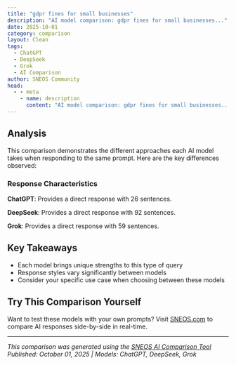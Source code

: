 ```yaml
---
title: "gdpr fines for small businesses"
description: "AI model comparison: gdpr fines for small businesses..."
date: 2025-10-01
category: comparison
layout: Clean
tags:
  - ChatGPT
  - DeepSeek
  - Grok
  - AI Comparison
author: SNEOS Community
head:
  - - meta
    - name: description
      content: "AI model comparison: gdpr fines for small businesses..."
---
```


<ChatComparison
  title="gdpr fines for small businesses"
  prompt="gdpr fines for small businesses"
  :responses='{
    "ChatGPT": "Under the General Data Protection Regulation (GDPR), small businesses are subject to the same rules and potential fines as larger organizations if they fail to comply with data protection requirements. However, fines are typically proportional to the severity of the breach and the size of the business.\n\n### Key Points About GDPR Fines for Small Businesses:\n\n1. **Two tiers of fines:**\n   - Up to \u20AC10 million, or 2% of global annual turnover (whichever is higher) for less severe infringements (e.g., failing to maintain proper records, not conducting impact assessments).\n   - Up to \u20AC20 million, or 4% of global annual turnover (whichever is higher) for more severe infringements (e.g., unlawful data processing, failure to obtain valid consent, breaches of data subjects\u2019 rights).\n\n2. **Enforcement Considerations:**\n   - Regulators take into account the size and revenue of the business.\n   - They may impose smaller fines or warnings/ reprimands for first-time or minor violations, especially for small businesses.\n   - Repeat offenses or serious negligence can lead to higher fines.\n\n3. **Examples of violations that may trigger fines:**\n   - Data breaches due to inadequate security measures.\n   - Failure to obtain proper consent for data processing.\n   - Not responding appropriately to data subject access requests.\n   - Not appointing a Data Protection Officer (when required).\n\n4. **Mitigating Factors:**\n   - Cooperation with authorities.\n   - Taking corrective actions promptly.\n   - Having a robust data protection policy.\n\n### Summary\n\nSmall businesses must ensure compliance with GDPR to avoid fines, which can be substantial relative to their size. Many small enterprises implement data protection measures, staff training, and records management to minimize risks.\n\nFor more detailed guidance, consult a legal expert or the relevant supervisory authority in your country.\n\n---\n\nIf you want, I can provide tips on how small businesses can better comply with GDPR to avoid fines.",
    "DeepSeek": "Of course. This is a critical topic for small businesses. Here\u2019s a clear, comprehensive breakdown of GDPR fines for small businesses, including how they are calculated, common reasons for fines, and practical steps to avoid them.\n\n### The Short Answer: Can Small Businesses Be Fined?\n\n**Yes, absolutely.** The GDPR does not exempt small businesses. However, regulators are required to consider the size of a business when determining a fine. A fine for a small business will be very different from a fine for a multinational corporation like Google or Meta, but it can still be devastating.\n\n---\n\n### How Are GDPR Fines Calculated?\n\nThe GDPR uses a **two-tier system** for fines, and the amounts are staggering. The key is that fines are **not automatic or fixed**; they are decided on a case-by-case basis.\n\n#### The Two Tiers:\n\n1.  **Lower Tier (Article 83(4)): Up to \u20AC10 million or 2% of global annual turnover, whichever is higher.**\n    *   This applies to less severe infringements, such as:\n        *   Failing to maintain proper records of processing activities.\n        *   Not notifying the supervisory authority and the data subject of a breach in time.\n        *   Not conducting a Data Protection Impact Assessment (DPIA) when required.\n        *   Insufficient security measures.\n\n2.  **Higher Tier (Article 83(5)): Up to \u20AC20 million or 4% of global annual turnover, whichever is higher.**\n    *   This applies to violations of the core principles of the GDPR, such as:\n        *   Lacking a legal basis for processing data (e.g., no valid consent).\n        *   Infringing on the rights of data subjects (e.g., not honoring a deletion request).\n        *   Transferring personal data to countries without adequate protection.\n\n**Crucially for small businesses:** \u0022Global annual turnover\u0022 means your total worldwide revenue. For a small business with a turnover of \u00A3500,000, a 2% fine would be \u00A310,000, and a 4% fine would be \u00A320,000. While these are not the multi-million euro fines you read about in the news, they are still significant and potentially crippling for a small operation.\n\n---\n\n### What Do Regulators Actually Consider When Fining a Small Business?\n\nThe GDPR requires regulators to be proportionate. When deciding on a fine, they must consider:\n\n*   **The nature, gravity, and duration of the infringement:** Was it a one-off mistake or a persistent, wilful disregard for the law? How many people were affected?\n*   **The intentional or negligent character of the infringement:** Did you know you were breaking the rules and do it anyway, or was it an honest oversight?\n*   **Any action taken to mitigate the damage:** Did you act quickly to contain a breach and inform those affected?\n*   **The degree of responsibility:** What technical and organisational measures did you have in place?\n*   **Previous infringements:** Is this your first time, or a repeat offence?\n*   **The manner of cooperation with the regulator:** Did you cooperate fully and transparently?\n*   **The categories of personal data affected:** A breach involving special category data (e.g., health, ethnicity) is treated more severely.\n*   **The manner in which the infringement became known:** Did you proactively report it?\n*   **And most importantly for small businesses: The size and financial resources of the business.**\n\nThis means a small, cooperative business that makes a genuine mistake and reports it will be treated far more leniently than a large, uncooperative one.\n\n---\n\n### Real-World Examples of Fines for Small Businesses\n\n*   **A German Medical Practice:** Fined **\u20AC105,000** for failing to implement adequate technical and organisational measures to protect patient data. The practice had stored patient data on an unencrypted server with a weak password.\n*   **A Portuguese Medical Clinic:** Fined **\u20AC400,000** for allowing non-clinical staff to access patient records without authorisation. This was a violation of the data minimisation and integrity/confidentiality principles.\n*   **A Swedish School:** Fined **\u20AC20,000** for using facial recognition technology to track student attendance without conducting a proper DPIA and without a strong legal basis.\n*   **A UK Cafe:** The ICO (Information Commissioner\u0027s Office) issued a **monetary penalty notice** to a cafe that used an insecure Wi-Fi system to collect customer data without a proper privacy notice.\n\nThese examples show that while the fines are substantial, they are not the multi-million euro figures seen against tech giants. The focus is on the **severity of the breach and the negligence involved**.\n\n---\n\n### How to Protect Your Small Business from GDPR Fines\n\nThe goal is **compliance**, not just avoiding fines. Here is a practical checklist:\n\n1.  **Know Your Data:** Document what personal data you hold, where it came from, who you share it with, and why you have it (your \u0022lawful basis\u0022). This is called a **Record of Processing Activities (RoPA)**.\n2.  **Have a Clear Privacy Notice:** Be transparent. Tell people who you are, what data you\u0027re collecting, why, how long you\u0027ll keep it, and what their rights are.\n3.  **Manage Consent Properly:** If you rely on consent, it must be freely given, specific, informed, and unambiguous. Make it as easy to withdraw as it is to give.\n4.  **Respect Data Subject Rights:** Have a process for handling requests from individuals to access, correct, or delete their data. You have one month to respond.\n5.  **Secure the Data:** Use appropriate technical measures (like encryption, strong passwords, and secure cloud storage) and organisational measures (like staff training and data handling policies).\n6.  **Report Breaches:** Know how to recognise a personal data breach and have a plan to report serious breaches to your supervisory authority within **72 hours**.\n7.  **Train Your Staff:** Your employees are your first line of defence. Ensure they understand data protection basics and their responsibilities.\n8.  **Consider a DPIA:** If you\u0027re planning a new project that uses personal data in a high-risk way (e.g., profiling, using new technology), conduct a Data Protection Impact Assessment first.\n\n### What to Do If You Think You\u0027ve Breached the GDPR\n\n1.  **Don\u0027t Panic.**\n2.  **Contain the Breach:** Take immediate steps to stop the breach and secure your systems.\n3.  **Assess the Risk:** Determine the likely consequences for the individuals affected.\n4.  **Report if Necessary:** If the breach is likely to result in a risk to people\u0027s rights and freedoms, report it to your supervisory authority (the ICO in the UK) within 72 hours.\n5.  **Document Everything:** Keep a clear record of what happened, what you did, and why. This will be crucial if the regulator investigates.\n\n### Conclusion\n\nFor a small business, a GDPR fine is a real risk, but it is a **manageable one**. Regulators are not out to bankrupt honest small businesses. They are looking for a **demonstrable effort to comply**.\n\nThe biggest financial threat to a small business from a GDPR breach is often not the fine itself, but the associated costs: reputational damage, loss of customer trust, and the operational cost of dealing with the fallout. By taking proactive, sensible steps towards compliance, you protect both your customers\u0027 data and the future of your business.",
    "Grok": "The General Data Protection Regulation (GDPR) is a comprehensive data protection law in the European Union (EU) that applies to any organization, including small businesses, processing personal data of individuals in the European Economic Area (EEA). GDPR fines can be substantial, even for small businesses, as the regulation does not differentiate penalties based on the size of the organization. Instead, fines are determined based on the nature, gravity, and duration of the infringement, as well as the organization\u0027s ability to pay and other factors.\n\n### GDPR Fines Structure\nGDPR fines are divided into two tiers, depending on the type of violation:\n\n1. **Lower Tier (Up to \u20AC10 million or 2% of global annual turnover, whichever is higher):**\n   - Violations related to obligations of data controllers and processors (e.g., failure to maintain records of processing activities).\n   - Failure to notify data protection authorities or individuals about a data breach.\n   - Failure to appoint a Data Protection Officer (DPO) when required.\n\n2. **Higher Tier (Up to \u20AC20 million or 4% of global annual turnover, whichever is higher):**\n   - Violations of core GDPR principles, such as unlawful processing of personal data, lack of consent, or ignoring data subject rights (e.g., right to access or erasure).\n   - Breaches involving sensitive data (e.g., health or biometric data).\n   - Failure to implement appropriate security measures leading to data breaches.\n\n### Impact on Small Businesses\nWhile the maximum fines are significant, data protection authorities (DPAs) in the EU often take a proportionate approach when penalizing small businesses. They consider factors such as:\n- The scale of the business (e.g., turnover, number of employees).\n- The severity and impact of the violation.\n- Whether the business took steps to comply with GDPR before the breach.\n- Whether the business cooperated with the DPA during the investigation.\n\nAs a result, small businesses are less likely to face the maximum fines unless the violation is particularly severe or repeated. Instead, they may receive smaller fines, warnings, or orders to rectify non-compliance.\n\n### Examples of Fines for Small Businesses\nWhile large corporations often receive the most attention for GDPR fines, small businesses have also been penalized. Some examples include:\n- **Spain (2020):** A small business was fined \u20AC5,000 for not obtaining proper consent for sending marketing emails.\n- **Germany (2019):** A small real estate company was fined \u20AC9,550 for excessive video surveillance of employees without a legal basis.\n- **Italy (2021):** A small retailer was fined \u20AC10,000 for failing to implement proper security measures, leading to a data breach.\n\nThese examples show that fines for small businesses are often in the thousands rather than millions, but they can still be significant for a small operation.\n\n### How Small Businesses Can Avoid GDPR Fines\nTo minimize the risk of fines, small businesses should take proactive steps to comply with GDPR:\n1. **Understand Your Obligations:**\n   - Determine if GDPR applies to your business (e.g., if you process data of EU/EEA residents, even if your business is outside the EU).\n   - Identify whether you are a data controller or processor.\n\n2. **Implement Data Protection Measures:**\n   - Obtain explicit consent before processing personal data.\n   - Secure customer and employee data with appropriate technical and organizational measures (e.g., encryption, access controls).\n   - Limit data collection to what is necessary (data minimization principle).\n\n3. **Appoint a Data Protection Officer (DPO):**\n   - A DPO is required if your business processes large-scale data or sensitive data. Even if not required, having a point person for data protection can help with compliance.\n\n4. **Create a Data Breach Response Plan:**\n   - Be prepared to notify the relevant DPA within 72 hours of discovering a data breach, and inform affected individuals if there\u2019s a high risk to their rights and freedoms.\n\n5. **Train Staff:**\n   - Educate employees on GDPR principles and data handling best practices to prevent accidental breaches.\n\n6. **Document Compliance Efforts:**\n   - Keep records of data processing activities, consent forms, and security measures to demonstrate compliance if audited.\n\n### Mitigating Factors for Fines\nIf a small business faces a GDPR investigation, the DPA may reduce the penalty if the business:\n- Shows it made a genuine effort to comply with GDPR.\n- Takes immediate action to address the violation.\n- Cooperates fully with the DPA.\n\n### Conclusion\nWhile GDPR fines can be significant, small businesses are often subject to more proportionate penalties compared to large corporations. However, even a small fine can be a financial burden for a small business, not to mention the potential reputational damage. Therefore, investing time and resources in GDPR compliance is critical to avoid fines and build trust with customers. If you\u0027re unsure about your obligations, consulting with a legal or data protection expert can provide clarity tailored to your specific situation. \n\nIf you have a specific case or scenario in mind, feel free to provide more details, and I can offer more targeted guidance!"
  }'
  published-date="19:08"
/>

## Analysis

This comparison demonstrates the different approaches each AI model takes when responding to the same prompt. Here are the key differences observed:

### Response Characteristics

**ChatGPT**: Provides a direct response with 26 sentences. 

**DeepSeek**: Provides a direct response with 92 sentences. 

**Grok**: Provides a direct response with 59 sentences. 

## Key Takeaways

- Each model brings unique strengths to this type of query
- Response styles vary significantly between models
- Consider your specific use case when choosing between these models

## Try This Comparison Yourself

Want to test these models with your own prompts? Visit [SNEOS.com](https://sneos.com) to compare AI responses side-by-side in real-time.

---

*This comparison was generated using the [SNEOS AI Comparison Tool](https://sneos.com)*
*Published: October 01, 2025 | Models: ChatGPT, DeepSeek, Grok*
